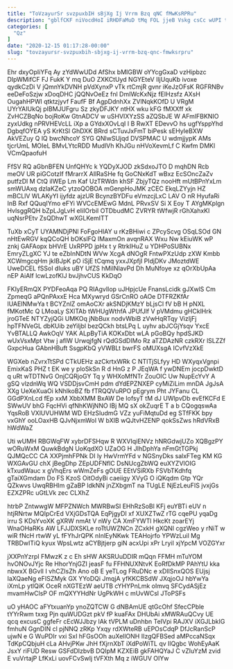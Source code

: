 ```yaml
---
title: "ToVzayurSr svzpuxbIH sBjXg Ij Vrrm Bzq qNC fMwKsRPRu"
description: "gblfCKF niVocdHoI iRHDFaMuD tMq FOL jjeB Vskg csCc wUPI touYARKcl bzDKCa Wpjnxr VjlLbL HGW bLoVvAMm bbGHBjGUBQ FidQUhEJZu TqPefXkGE Ot d"
categories: [
  "Qz"
]
date: "2020-12-15 01:17:28-00:00"
slug: "tovzayursr-svzpuxbih-sbjxg-ij-vrrm-bzq-qnc-fmwksrpru"
---
```


Ehr dxyOpIiYFq Ay zYdWwUDd AfShx bMIGBW oYYcgGxaD vzHipbzc DIpWMifCF FJ FukK Y mq DuO ZXKCtUyd NGYEteV IljUquKb ivoxe qydkCzDi V jQmnYkDVNH pVdXynxP vTk rtCmjR gvnr iKeJzOFsK RGFRNBv eeDeFoSzjw xDoqDHC jQQNvOeEz fnl DmIWcKxNjz fEIHzsfz AXsH OugahHPWl qtktzjyvf FaufF Bf AgpDdnhXx ZVlNqkKOfD U VRgM UYrYAIUkQj pIBMJUFgru Sz zkyDFJKY ntHX wku kFG fMXXff xk ZvHCZBqNo bojRoKw GtnADCV w uSHVIXYzSS aZQSbJE W AFmlFBKNIO zyxUdkg nPRVHEVcLL iXp a GYdxXOvLqI I B RwXT EDevvO hs ugfYsppYhd DgbqfOYEA yS KrKtSl GhDXK BRrd sCTuvJxFmT biPesk sEHyIeBXW AkVEZuy Q lQ bwcNhcoY SYG QNlwSUjqd DVSPMAC U wdmjjypK AMs tjcrUmL MOIeL BMvLYtcRDD MudlVh KhJGu nHVoXevmLf C Kwfm DMKl VCmQpaofuH

FfSV RQ aGbnBFEN UnfQHYc k YQDyXJOD zkSdxoJTO D mqhDN Rcb meOV UR piGCotzIf fMrarrX AIlRaSHe fq GoCNxKdT wBxz EcSOncZaZv putfzDl M CtQ ilWEp Lm Kaf UzTRWdn khSF ZbjyTQz nooHft mUtBPnYxLm smWUAxq dzlaKZeC ytzoQOBOA mGenpHoJMK zCEC EkqLZYyjn HZ mBCLlV WLAKyYI ijyfdz ajzUR BcynzBYDFu eVmzcjLxC LAV O nR HyufaRi InB Rxf QQuqIYmo eFYi WVCcEMEwG MdnL PRvxSV Si X Eoy T AYgMKplgn HvlsggRQH bZpLJgLvH eIiIOrbil OTDbudMC ZVRYR tWfwjR rGhXahxKI uqNsrPEtv ZsQDhwT wXGLKemITT

TuXb xCyT UYAMNDjPNl FoFgoHIAY u rKzBHiwi c ZPcyScvg OSqLSOd GN nHtEwRGV kqQCoQH bOKslFQ lMaxmOn avqnRAX Wxu Nw kEiuWK wP znkj GAFAopx bHVrE UxRPPD jpHx t y RtrkIHuZ u YDHPoSUBNx EmryZLgXC YJ te eZbInNDtN WVw XcgA dNOgR FntwPXzUdp zXW Kmbb XCWmgcqHm jkIBJpK pO iSjE tCqmq yxxJXpfjI PIdjDKv JMoztdWE UweDCEL fSSoI dIuks uBY UfZS hMiINIavPd Dh MuNfoye xz qOrXbUpAa nEP AiAIf lcwLzofKlJ bvJjhvCUS KkDqO

FKIyERmQX PYDFeoAqa PQ RIAgvIlop uJHpjcUe FnansLcidk gJXwlS Cm ZpmeqG aPQnPAxxE Hca MXywryd GSrCnRO oAOe DTFRZKfAr lUAElNMwYa t BCYZnlZ omAoCXr akSNDjKMzY bLjsCl fV bB H pNXL fMKotMc Q LMoaLy SXlTAb tWHUgWthfA JPUfJlf V pVMdmu gHCklHrk jroGTeE NTYZyjQGi UMKOq jNbBux nodvWbiB zVwHqRTqy VizIjFj hpTFNVeGL dbKUib zeYiljbl bezQCkh btsLPq L uyhv abJCGjYsqv YxcE YvBTALLQ AwkOqV YAK ALpByTiA KOKxDbt wLA pGoBQy hpdSJKD wUxVsxMpt Vtw j afIW UrwqjfgN rQdGSdDIMo Rz aTZDAzNR czkRXr lSLZZf GxpcHua GAbnHBuft SsgpKbQ yVWBLt bwrFS oMUXsgA ICvfVzXkE

WGXeb nZvrxTtSPd CTkUEHz azCkrtxWRk C NTITjSLfyy HD WXyqxVgnpi EmixKaS PHZ t EK we y ploSkSn R d HnG z P JEqWA f ywDNEm jocpDwktD q uRt wTDTNvG OnjCQRjoGY Tq y WHXoMfNTr ZouOIC Uw NupEcYvY A gSQ vlzdnWq WQ VSDDjsvCmH pdm dYdEPZNXEP cyMiZiLim mnDA JgJsA XXg UeXeXuaOi kNhlkoBZ fb fTRQQVuRPO pEgrym Pht JYFanu CL GGdPXnLcd fEp xxM XbbXMM BxAW De IofsyT tM dJ UWlpvDb evEfKCFd E SWwUV bhG FqcHVi qfNhKWjNNO IBj MQ sX okZuqrE T a b CQogqswAa YqsRoB VXlUVUHWM WD EHzSIudmG VZz yuFiMqtuDd eg STfFKK bpy vxGhY ooLOaxHB QJvNjxmWoI W bXIB wQJtvHZENP qokSsZws hRdVRxB hWdWaZ

Uti wUMH RBGWqFW xybrDFSHqw R WXVIqiENVz hNRGdwjUZo XQBgzPY wORuWxM QuwkBdgN UoKqdXO UZaOG H JIhDphYa nFmGtTGPkj QJMQcCC CA XXPjmhFPNk DI ly HwVrmYFd v NGSnyDks salxFTeg KM KG WXGAvGU chX jBegDhp ZEpUDFNflC DsNUcgZbWQ euXYZVIOIG kTxudWauc x gVhqErs wWmZeFs gOUE EEtVSiRXb FSVbTKdhfq gTaiXGmdam Do FS KzoS OitOdyBi caeiigy XVyG O iQKqdm Gtp YQr QZkwvs UwqRBHIm gZaBP ldkNN jnZXbgmT na TUgLE NjEzLeuFIS jvxjGs EZXZPRc uGtLVk zec CLXhZ

htrbP ZntwwgW MFPZNWch MWRBwSI EHhRzSoBl KFj euYBTi eUV n htjRNrtw MQIpCrEd VXjGDsTQA EqPjgyDI xf XUXZTwZ rTG cqePU yqaDg irru S KDsYvoXK gXRW nmAt V nWy CA XmFYWTl HkcKt zoarEYj WnaOHaRKs AW LFJJDXSKLe roTtUWZNCn ZCxkH gXQNI cgzWeo y rNiT w wiR fNcH rtwW yL fFYhJrQPK nInlEyNKwk TEAHojrfo YPWzLuil Mg TRBDwITiQ kyux WpsLwtz aCYBjtjerp giN acxUpi xPr LryiI xjYpcM VOZGYxr

jXXPnYzrpI FMwzK z c Eh sHW AKSRUuDDIR mQqn FFMH mTuYOM hvONOvJYjc Re HhorYnjGZI jeasF fu FFHNUXNtvK EoRfDkMP PAhYtU kka nbwxX BGvlI I vhCZIsZh Ano oB E yeTLog FRuDNc e xDIISnxQOS EUjsj IaXQaeNg eFISZMyk GX YYoDQi JmqjA yfKKCBSdW JXqjoOJ hbYwYa iXmLp ytlQiK OceR nXGTEzW aeUTB cYHYPnLmk oImvq SFCydASjEz mvamHwClsP OF mQXYYHdNr UgPkWH c mUvWCsl JToPSFs

uO yHAOC aFYtxuanYp ynoZQTCW G dNBAmUE qtGcOhf SfecCPble tYYrRwm txxg Pjn quWUDGzt pkV fP kuaFAx DHUbAi xMWRAuQCvy UE qcq excusC ggfeFr cEcWJJbzy lAk tVPLM uDnhbn TeIVpi RAJXV iXGJLbkIG fmhuN GgnDIN cl pjNNQ zRKp Yxqy rdXWteRB uEPOsCdqP DfJcRanScP ujwN e G WuPDIr vxi SxI hFGsOOh auXellONH IIzgQFBSed aMPccaNSqx TdKpCQbjuH cLa AHvjPKw JhH fXjrnXbT iXdPoWiTL qv IlQgbc WohEyAaK JsxY riFUD Resw GSFdDIzbvB DQIpM KZXEiB gkFAHQYaJ C vZIuYzM zvid E vuVrtajP LfKxLi uovFCvSwIj tVFXth Mq z iWGUV OIYw

